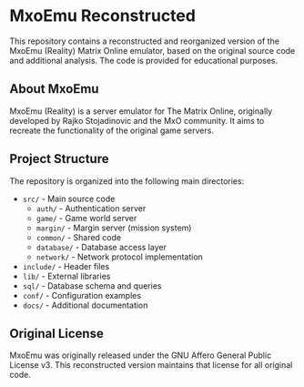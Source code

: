 # MxoEmu Reconstructed

This repository contains a reconstructed and reorganized version of the MxoEmu (Reality) Matrix Online emulator, based on the original source code and additional analysis. The code is provided for educational purposes.

## About MxoEmu

MxoEmu (Reality) is a server emulator for The Matrix Online, originally developed by Rajko Stojadinovic and the MxO community. It aims to recreate the functionality of the original game servers.

## Project Structure

The repository is organized into the following main directories:

- `src/` - Main source code
  - `auth/` - Authentication server
  - `game/` - Game world server
  - `margin/` - Margin server (mission system)
  - `common/` - Shared code
  - `database/` - Database access layer
  - `network/` - Network protocol implementation
- `include/` - Header files
- `lib/` - External libraries
- `sql/` - Database schema and queries
- `conf/` - Configuration examples
- `docs/` - Additional documentation

## Original License

MxoEmu was originally released under the GNU Affero General Public License v3. This reconstructed version maintains that license for all original code.